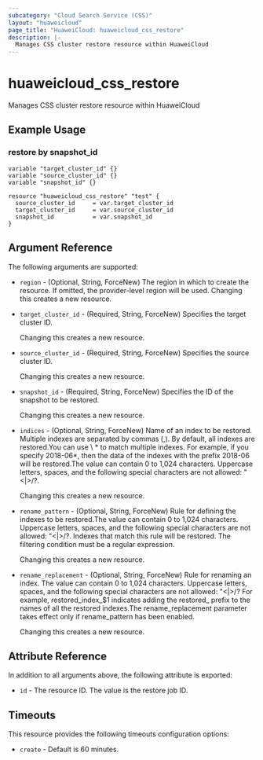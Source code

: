 ```yaml
---
subcategory: "Cloud Search Service (CSS)"
layout: "huaweicloud"
page_title: "HuaweiCloud: huaweicloud_css_restore"
description: |-
  Manages CSS cluster restore resource within HuaweiCloud
---
```


# huaweicloud_css_restore

Manages CSS cluster restore resource within HuaweiCloud

## Example Usage

### restore by snapshot_id

```hcl
variable "target_cluster_id" {}
variable "source_cluster_id" {}
variable "snapshot_id" {}

resource "huaweicloud_css_restore" "test" {
  source_cluster_id     = var.target_cluster_id
  target_cluster_id     = var.source_cluster_id
  snapshot_id           = var.snapshot_id
}
```

## Argument Reference

The following arguments are supported:

* `region` - (Optional, String, ForceNew) The region in which to create the resource. If omitted, the
  provider-level region will be used. Changing this creates a new resource.

* `target_cluster_id` - (Required, String, ForceNew) Specifies the target cluster ID.

  Changing this creates a new resource.

* `source_cluster_id` - (Required, String, ForceNew) Specifies the source cluster ID.

  Changing this creates a new resource.

* `snapshot_id` - (Required, String, ForceNew) Specifies the ID of the snapshot to be restored.

  Changing this creates a new resource.

* `indices` - (Optional, String, ForceNew) Name of an index to be restored. Multiple indexes are separated by commas (,).
  By default, all indexes are restored.You can use \ * to match multiple indexes. For example, if you specify 2018-06*,
  then the data of the indexes with the prefix 2018-06 will be restored.The value can contain 0 to 1,024 characters.
  Uppercase letters, spaces, and the following special characters are not allowed: "\<|>/?.

  Changing this creates a new resource.

* `rename_pattern` - (Optional, String, ForceNew) Rule for defining the indexes to be restored.The value can contain 0 to
  1,024 characters. Uppercase letters, spaces, and the following special characters are not allowed: "\<|>/?. Indexes
  that match this rule will be restored. The filtering condition must be a regular expression.

  Changing this creates a new resource.

* `rename_replacement` - (Optional, String, ForceNew) Rule for renaming an index. The value can contain 0 to 1,024
  characters. Uppercase letters, spaces, and the following special characters are not allowed: "\<|>/? For example,
  restored_index_$1 indicates adding the restored_ prefix to the names of all the restored indexes.The
  rename_replacement
  parameter takes effect only if rename_pattern has been enabled.

  Changing this creates a new resource.

## Attribute Reference

In addition to all arguments above, the following attribute is exported:

* `id` - The resource ID. The value is the restore job ID.

## Timeouts

This resource provides the following timeouts configuration options:

* `create` - Default is 60 minutes.
